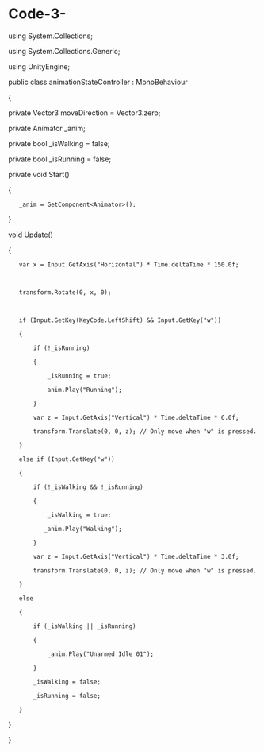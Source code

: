 # Code-3-
using System.Collections;

using System.Collections.Generic;

using UnityEngine;

 

public class animationStateController : MonoBehaviour

{

private Vector3 moveDirection = Vector3.zero;

   private Animator _anim;

   private bool _isWalking = false;

   private bool _isRunning = false;

   private void Start()

{

       _anim = GetComponent<Animator>();

   }

 

   void Update()

   {

       var x = Input.GetAxis("Horizontal") * Time.deltaTime * 150.0f;

 

       transform.Rotate(0, x, 0);

 

       if (Input.GetKey(KeyCode.LeftShift) && Input.GetKey("w"))

       {

           if (!_isRunning)

           {

               _isRunning = true;

              _anim.Play("Running");

           }

           var z = Input.GetAxis("Vertical") * Time.deltaTime * 6.0f;

           transform.Translate(0, 0, z); // Only move when "w" is pressed.

       }

       else if (Input.GetKey("w"))

       {

           if (!_isWalking && !_isRunning)

           {

               _isWalking = true;

              _anim.Play("Walking");

           }

           var z = Input.GetAxis("Vertical") * Time.deltaTime * 3.0f;

           transform.Translate(0, 0, z); // Only move when "w" is pressed.

       }

       else

       {

           if (_isWalking || _isRunning)

           {

               _anim.Play("Unarmed Idle 01");

           }

           _isWalking = false;

           _isRunning = false;

       }

   }

}
